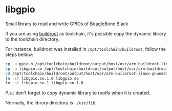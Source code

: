libgpio
======

Small library to read and write GPIOs of BeagleBone Black

If you are using [buildroot](http://buildroot.uclibc.org/) as toolchain, it's possible copy
the dynamic library to the toolchain directory.

For instance, buildroot was installed in `/opt/toolchain/buildroot`, follow the steps bellow:

```sh
cp -a gpio.h /opt/toolchain/buildroot/output/host/usr/arm-buildroot-linux-gnueabihf/sysroot/usr/include/gpio.h
cp -a libgpio.so /opt/toolchain/buildroot/output/host/usr/arm-buildroot-linux-gnueabihf/sysroot/usr/lib/libgpio.so.1.0
cd /opt/toolchain/buildroot/output/host/usr/arm-buildroot-linux-gnueabihf/sysroot/usr/lib/
ln -sf libgpio.so.1.0 libgpio.so
ln -sf libgpio.so.1 libgpio.so.1.0

```

P.s.: don't forget to copy dynamic library to rootfs when it is created.

Normally, the library directory is : `/usr/lib`.
